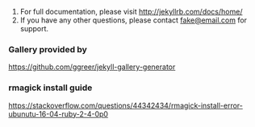 1. For full documentation, please visit http://jekyllrb.com/docs/home/
2. If you have any other questions, please contact fake@email.com for support.

### Gallery provided by
https://github.com/ggreer/jekyll-gallery-generator

### rmagick install guide
https://stackoverflow.com/questions/44342434/rmagick-install-error-ubunutu-16-04-ruby-2-4-0p0